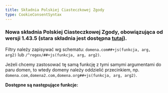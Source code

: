 ```yaml
---
title: Składnia Polskiej Ciasteczkowej Zgody
type: CookieConsentSyntax
---
```


### Nowa składnia Polskiej Ciasteczkowej Zgody, obowiązująca od wersji 1.43.5 (stara składnia jest dostępna [tutaj](/cookieconsentoldsyntax)).

Filtry należy zapisywać wg schematu: `domena.com##+js(funkcja, arg, arg2)` lub `/^regex/##+js(funkcja, arg, arg2)`.

Jeżeli chcemy zastosować tę samą funkcję z tymi samymi argumentami do paru domen, to wtedy domeny należy oddzielić przecinkiem, np. `domena.com,domena2.com,domena.org##+js(funkcja, arg, arg2)`.

**Dostępne są następujące funkcje:**
